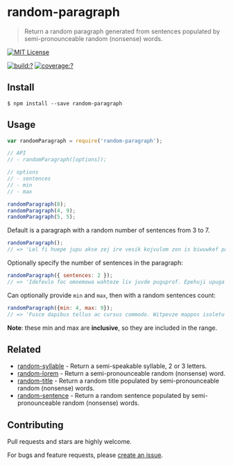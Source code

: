 # random-paragraph

> Return a random paragraph generated from sentences populated by semi-pronounceable random (nonsense) words.


[![MIT License](https://img.shields.io/badge/license-MIT_License-green.svg?style=flat-square)](https://github.com/mock-end/random-paragraph/blob/master/LICENSE)

[![build:?](https://img.shields.io/travis/mock-end/random-paragraph/master.svg?style=flat-square)](https://travis-ci.org/mock-end/random-paragraph)
[![coverage:?](https://img.shields.io/coveralls/mock-end/random-paragraph/master.svg?style=flat-square)](https://coveralls.io/github/mock-end/random-paragraph)


## Install

```
$ npm install --save random-paragraph
```

## Usage

```js
var randomParagraph = require('random-paragraph');

// API
// - randomParagraph([options]);

// options
// - sentences
// - min
// - max

randomParagraph(8);
randomParagraph(4, 9);
randomParagraph(5, 5);
```

Default is a paragraph with a random number of sentences from 3 to 7.

```js
randomParagraph();
// => 'Lel fi huepe jupu akse zej ire vesik kojvulom zon is biwuwkef pa. Uv hokivej voh ebu numdogi akolo hik uwlez ta vacev ofdaimi acunetum suvet uhdab ir soglazo ju pafbeb. Pub cezeh fuc kebamnul he ok luumoabi rawkig me fov pin zup biv risugra. Ralpunad apkomgib alnirciw akel wa lus wahfum burog buol vecotihe abadahoj ugolo wovki ucojal fec.'
```

Optionally specify the number of sentences in the paragraph:

```js
randomParagraph({ sentences: 2 });
// => 'Idefeulo foc omoemowa wahteze liv juvde puguprof. Epehuji upuga zige odfe igo sit pilamhul oto ukurecef.'
```

Can optionally provide `min` and `max`, then with a random sentences count:

```js
randomParagraph({min: 4, max: 9});
// => 'Fusce dapibus tellus ac cursus commodo. Witpevze mappos isoletu fo res bi geow pofin mu rupoho revzi utva ne. Waddik jeasmov cakgilta ficub up. Idefeulo foc omoemowa wahteze liv juvde puguprof. Epehuji upuga zige odfe igo sit pilamhul oto ukurecef.'
```

**Note**: these min and max are **inclusive**, so they are included in the range. 

## Related

- [random-syllable](https://github.com/mock-end/random-syllable) - Return a semi-speakable syllable, 2 or 3 letters.
- [random-lorem](https://github.com/mock-end/random-lorem) - Return a semi-pronounceable random (nonsense) word.
- [random-title](https://github.com/mock-end/random-title) - Return a random title populated by semi-pronounceable random (nonsense) words.
- [random-sentence](https://github.com/mock-end/random-sentence) - Return a random sentence populated by semi-pronounceable random (nonsense) words.


## Contributing

Pull requests and stars are highly welcome.

For bugs and feature requests, please [create an issue](https://github.com/mock-end/random-paragraph/issues/new).
